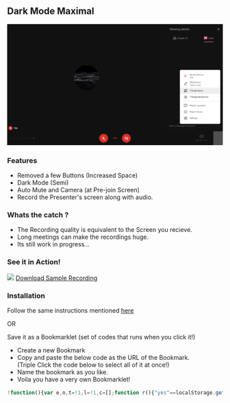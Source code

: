 ## Dark Mode Maximal

<img src="/images/dark-mode-maximal.png">


### Features
- Removed a few Buttons (Increased Space)
- Dark Mode (Semi)
- Auto Mute and Camera (at Pre-join Screen)
- Record the Presenter's screen along with audio.

### Whats the catch ?
- The Recording quality is equivalent to the Screen you recieve.
- Long meetings can make the recordings huge.
- Its still work in progress...

### See it in Action!
<img src="/images/dark-mode-maximal-demo.gif">
<a href="/images/Kygo's Perfect Song 2021-3-21.webm">Download Sample Recording</a>

### Installation 
Follow the same instructions mentioned [here](https://github.com/elvistony/meet-addons/#installation)

OR

Save it as a Bookmarklet (set of codes that runs when you click it!)
- Create a new Bookmark 
- Copy and paste the below code as the URL of the Bookmark.  
  (Triple Click the code below to select all of it at once!)
- Name the bookmark as you like.
- Voila you have a very own Bookmarklet!

```js
!function(){var e,n,t=!1,l=!1,c=[];function r(){"yes"==localStorage.getItem("recording")?(localStorage.setItem("recording","no"),c=[],console.log("Stopped Recording..."),localStorage.setItem("recording","no"),t.stop(),c=[],document.getElementById("recordBtn")&&(document.getElementById("recordBtn").children[1].children[0].style.opacity=.3,document.getElementById("recordBtn").children[2].children[0].children[1].innerText="Idle"),o()):(localStorage.setItem("recording","yes"),function(){localStorage.setItem("recording","yes"),console.log("Started Recording..."),audios=document.getElementsByTagName("audio"),videos=document.getElementsByTagName("video"),console.log("Found ",audios.length," audio streams."),console.log("Found ",videos.length," video streams."),l=new MediaStream;for(let e=0;e<audios.length;e++)l.addTrack(audios[e].srcObject.getAudioTracks()[0]);if(videos.length?l.addTrack(videos[0].srcObject.getVideoTracks()[0]):console.log("No Video Streams"),0==videos.length&&0==audios.length)return console.log("No Streams Alive."),localStorage.setItem("recording","yes");stream=l,(t=new MediaRecorder(stream,{mimeType:"video/webm; codecs=vp9"})).ignoreMutedMedia=!0,t.ondataavailable=function(e){console.log("data-available"),0<e.data.size&&(c.push(e.data),console.log(c),o())},t.start()}(),document.getElementById("recordBtn")&&(document.getElementById("recordBtn").children[1].children[0].style.opacity=.8,document.getElementById("recordBtn").children[2].children[0].children[1].innerText="Recording"))}function o(){console.log("Save Recording...");var e=new Blob(c,{type:"video/webm"}),n=URL.createObjectURL(e),e=document.createElement("a");document.body.appendChild(e),e.style="display: none",e.href=n,filename=filename||(prompt("Enter File Name for Recording: ","Meet Recording")||"Meet Recording"),e.download=filename+".webm",e.click(),window.URL.revokeObjectURL(n)}function d(){var e=document.querySelector("[data-is-muted]").parentElement.parentElement.parentElement.parentElement.parentElement,n=e.children[8];n.children[2].children[3].addEventListener("click",()=>{setTimeout(()=>{bottomMenu=document.querySelectorAll('[role="menu"]')[0],bottomMenu.children[0].children[0].children[3].style.display="none",ChgLayout=bottomMenu.children[0].children[0].children[0],Recbutton=ChgLayout.cloneNode(1),Recbutton.removeAttribute("jsslot"),Recbutton.children[1].children[0].innerHTML="<span>🔴</span>",Recbutton.children[1].children[0].style.fontSize="15px",document.querySelectorAll('[aria-label="Troubleshooting & help"]')[0].style.display="none","yes"==localStorage.getItem("recording")?(Recbutton.children[2].children[0].children[1].innerText="Recording",Recbutton.children[1].children[0].style.opacity=.8,Recbutton.addEventListener("click",()=>{Recbutton.children[1].children[0].style.opacity=.3,Recbutton.children[2].children[0].children[1].innerText="Idle",r()})):(Recbutton.children[2].children[0].children[1].innerText="Idle",Recbutton.children[1].children[0].style.opacity=.3,Recbutton.addEventListener("click",()=>{Recbutton.children[1].children[0].style.opacity=.8,Recbutton.children[2].children[0].children[1].innerText="Recording",r()})),Recbutton.children[2].children[0].children[0].innerText="Record Stream",Recbutton.children[2].children[0].children[1].innerText="Idle",document.getElementById("recordBtn")||(Recbutton.id="recordBtn",bottomMenu.children[0].children[0].insertBefore(Recbutton,ChgLayout))},300)}),n.style.background="transparent",n.children[2].children[1].style.display="none",e.children[2].style.filter="invert(0.9)";n=e.children[10];for(n.style.opacity=.4,n.style.background="transparent",e.children[5].style.opacity="0.7",e.children[0].children[2].children[0].children[0].style.display="none",e.children[0].children[2].children[0].children[1].children[0].style.display="none",e.children[8].children[2].children[0].style.display="none",e.children[3].style.boxShadow="none",e.children[3].style.filter="invert(0.93)",chatsList=e.children[3].children[0].children[1].children[1].children[1].children[1].children[0].children[1].children,i=0;i<chatsList.length;i++)chatsList[i].style.cursor="cell",chatsList[i].addEventListener("dblclick",e=>{e=e.target||e.srcElement;e=e,chatBox=document.getElementsByTagName("textarea")[0],chatBox.parentElement.parentElement.children[0].innerText="",msg=e.children[1].children[0].innerText,("string"==typeof msg||msg instanceof String)&&(chatBox.value=msg)});e.children[0].children[1].children[1].children[0].children[1].style.display="none",console.log("Successfully Customized!")}filename=!1,document.querySelector('[aria-label="Leave call"]')?(console.log("Joined Call"),setTimeout(()=>{d()},2e3)):(console.log("Not Joined Call!"),e=document.querySelector('[aria-label="Leave call"]'),n=setInterval(()=>{e?(setTimeout(()=>{d()},2e3),clearInterval(n)):(camera=document.querySelectorAll('[data-tooltip="Turn off camera (ctrl + e)"]'),mics=document.querySelectorAll('[data-tooltip="Turn off microphone (ctrl + d)"]'),0<camera.length&&camera[0].click(),0<mics.length&&mics[0].click(),e=document.querySelector('[aria-label="Leave call"]'),console.log("Waiting to Join Call"),localStorage.setItem("recording","no"))},3e3))}();
```
